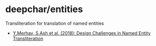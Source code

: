 # deepchar/entities
Transliteration for translation of named entities

- [Y.Merhav, S.Ash et al. (2018): Design Challenges in Named Entity Transliteration](https://arxiv.org/pdf/1808.02563.pdf)
